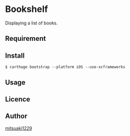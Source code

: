 Bookshelf
====

Displaying a list of books.

## Requirement

## Install

```shell
$ carthage bootstrap --platform iOS --use-xcframeworks
```

## Usage

## Licence

## Author

[mitsuaki1229](https://github.com/mitsuaki1229)
